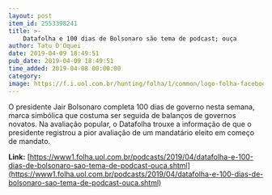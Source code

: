 ```yaml
---
layout: post
item_id: 2553398241
title: >-
    Datafolha e 100 dias de Bolsonaro são tema de podcast; ouça
author: Tatu D'Oquei
date: 2019-04-09 18:49:51
pub_date: 2019-04-09 18:49:51
time_added: 2019-04-08 00:00:00
category: 
image: https://f.i.uol.com.br/hunting/folha/1/common/logo-folha-facebook.jpg
---
```


O presidente Jair Bolsonaro completa 100 dias de governo nesta semana, marca simbólica que costuma ser seguida de balanços de governos novatos. Na avaliação popular, o Datafolha trouxe a informação de que o presidente registrou a pior avaliação de um mandatário eleito em começo de mandato.

**Link:** [https://www1.folha.uol.com.br/podcasts/2019/04/datafolha-e-100-dias-de-bolsonaro-sao-tema-de-podcast-ouca.shtml](https://www1.folha.uol.com.br/podcasts/2019/04/datafolha-e-100-dias-de-bolsonaro-sao-tema-de-podcast-ouca.shtml)

